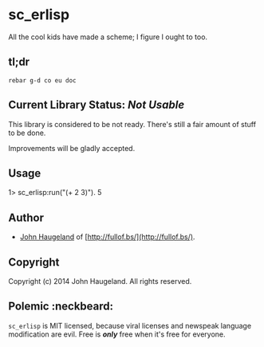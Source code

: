 sc_erlisp
=========

All the cool kids have made a scheme; I figure I ought to too.





tl;dr
-----

`rebar g-d co eu doc`





Current Library Status: *Not Usable*
--------------------------------

This library is considered to be not ready.  There's still a fair amount of stuff to be done.

Improvements will be gladly accepted.





Usage
-----

1> sc_erlisp:run("(+ 2 3)").
5




Author
------

* [John Haugeland](mailto:stonecypher@gmail.com) of [http://fullof.bs/](http://fullof.bs/).



Copyright
---------

Copyright (c) 2014 John Haugeland.  All rights reserved.



Polemic :neckbeard:
-------------------

`sc_erlisp` is MIT licensed, because viral licenses and newspeak language modification are evil.  Free is ***only*** free when it's free for everyone.
